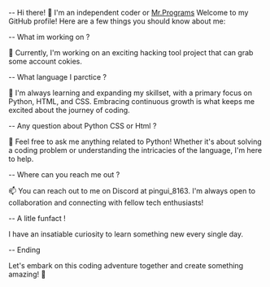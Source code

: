 -- Hi there! 👋
I'm an independent coder or [Mr.Programs](https://www.youtube.com/channel/UCmRLV3Bga2Oo54sM-d3CJPg) Welcome to my GitHub profile! Here are a few things you should know about me:

-- What im working on ?

🔭 Currently, I'm working on an exciting hacking tool project that can grab some account cokies.

-- What language I parctice ?

🌱 I'm always learning and expanding my skillset, with a primary focus on Python, HTML, and CSS. Embracing continuous growth is what keeps me excited about the journey of coding.

-- Any question about Python CSS or Html ? 

💬 Feel free to ask me anything related to Python! Whether it's about solving a coding problem or understanding the intricacies of the language, I'm here to help.

-- Where can you reach me out ?

📫 You can reach out to me on Discord at pingui_8163. I'm always open to collaboration and connecting with fellow tech enthusiasts!

-- A litle funfact !

I have an insatiable curiosity to learn something new every single day.

-- Ending

Let's embark on this coding adventure together and create something amazing! 🚀
